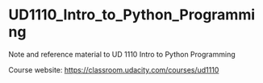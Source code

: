 # UD1110_Intro_to_Python_Programming
Note and reference material to UD 1110 Intro to Python Programming

Course website:
https://classroom.udacity.com/courses/ud1110
